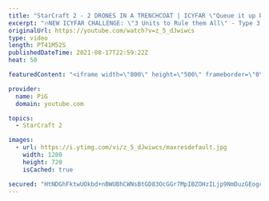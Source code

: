 ```yaml
---
title: "StarCraft 2 - 2 DRONES IN A TRENCHCOAT | ICYFAR \"Queue it up baby!\" Compilation"
excerpt: "🔥NEW ICYFAR CHALLENGE: \"3 Units to Rule them All\" - Type 3 units into the chat at the start of the game, and only use these to win! (workers/injecting queens excluded) Send submissions to eonblu95@gmail.com as attachment AND only ICYFAR as the subject. Max 1 replay per person. Latest submission is on"
originalUrl: https://youtube.com/watch?v=z_5_dJwiwcs
type: video
length: PT41M52S
publishedDateTime: 2021-08-17T22:59:22Z
heat: 50

featuredContent: "<iframe width=\"800\" height=\"500\" frameborder=\"0\" src=\"https://www.youtube.com/embed/z_5_dJwiwcs\" allow=\"accelerometer; autoplay; encrypted-media; gyroscope; picture-in-picture\" allowfullscreen></iframe>"

provider:
  name: PiG
  domain: youtube.com

topics:
  - StarCraft 2

images:
  - url: https://i.ytimg.com/vi/z_5_dJwiwcs/maxresdefault.jpg
    width: 1280
    height: 720
    isCached: true

secured: "HtNDGhFktwUOkbd+nBWUBhCWNsBtGD83OcGGr7MpIBZOHzILjp9NmDuzGEogcJU5DnfZeUeucRTMky7/BOBIGqYJF1rd9AysiLxIpGjFBXb6ttTJYYps4OuSNbDLWove9I35xOgkPfHbpiBa2KJNvtRP9sH9AwwToS0El2Uc7NjR9czzqdZG3p/9HDw11sydLLqMCK4FKnUH1yLiLf91nb1n8vWiJjI8B1B6NZTbH43+ouqNfR1Ihq+Nx6xkHVE8Y3QYgXWmHH5JP/0FNIKzQ/HU8EO3ATqmCQXLTDDEv32RNpViSem5QitJauXIdK9qA9g3i2QS0i22F8VAQJniHFm63wtBzN/IYx63Ov6bzte7yVj6dz6kjTWeouQ+KIckl4cHnGLDDr+lVlql6CtNnBdqHaDiplq2DYu6vZY451o=;zZzi06r7hmmNtS5vGqGXFw=="
---
```


